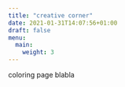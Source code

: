 ```yaml
---
title: "creative corner"
date: 2021-01-31T14:07:56+01:00
draft: false
menu:
  main:
    weight: 3
---
```


coloring page blabla